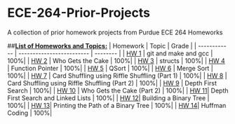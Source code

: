# ECE-264-Prior-Projects
A collection of prior homework projects from Purdue ECE 264 Homeworks

##<ins>**List of Homeworks and Topics:**</ins>
| Homework     | Topic                     | Grade    |
| ------------ | ------------------------- | -------- |
| [HW 1](/HW1) | git and make and gcc | 100%|
| [HW 2](/HW2) | Who Gets the Cake | 100%|
| [HW 3](/HW3) | structs | 100%|
| [HW 4](/HW3) | Function Pointer | 100%|
| [HW 5](/HW3) | QSort | 100%|
| [HW 6](/HW3) | Merge Sort | 100%|
| [HW 7](/HW3) | Card Shuffling using Riffle Shuffling (Part 1) | 100%|
| [HW 8](/HW3) | Card Shuffling using Riffle Shuffling (Part 2) | 100%|
| [HW 9](/HW3) | Depth First Search | 100%|
| [HW 10](/HW3) | Who Gets the Cake (Part 2) | 100%|
| [HW 11](/HW3)| Depth First Search and Linked Lists | 100%|
| [HW 12](/HW3)| Building a Binary Tree | 100%|
| [HW 13](/HW3)| Printing the Path of a Binary Tree | 100%|
| [HW 14](/HW3)| Huffman Coding | 100%|
